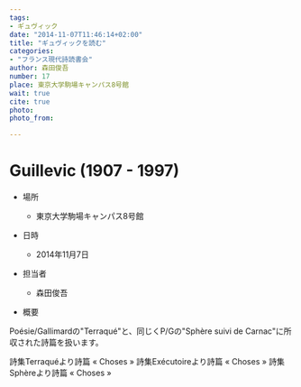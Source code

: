 ```yaml
---
tags:
- ギュヴィック
date: "2014-11-07T11:46:14+02:00"
title: "ギュヴィックを読む"
categories:
- "フランス現代詩読書会"
author: 森田俊吾
number: 17
place: 東京大学駒場キャンパス8号館
wait: true
cite: true
photo:
photo_from:

---
```


# Guillevic (1907 - 1997)


<!--more-->

* 場所

	- 東京大学駒場キャンパス8号館

* 日時

	- 2014年11月7日

* 担当者

	- 森田俊吾

* 概要

Poésie/Gallimardの"Terraqué"と、同じくP/Gの"Sphère suivi de Carnac"に所収された詩篇を扱います。

詩集Terraquéより詩篇 « Choses » 詩集Exécutoireより詩篇 « Choses » 詩集Sphèreより詩篇 « Choses »


